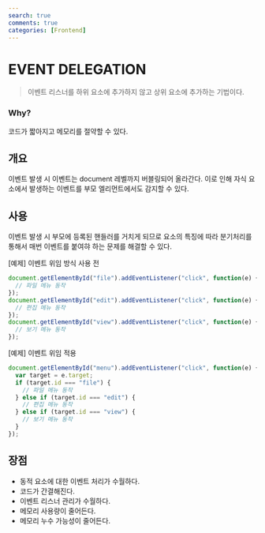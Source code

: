 ```yaml
---
search: true
comments: true
categories: [Frontend]
---
```


# EVENT DELEGATION

>이벤트 리스너를 하위 요소에 추가하지 않고 상위 요소에 추가하는 기법이다.

### Why?

코드가 짧아지고 메모리를 절약할 수 있다.



## 개요

이벤트 발생 시 이벤트는 document 레벨까지 버블링되어 올라간다. 이로 인해 자식 요소에서 발생하는 이벤트를 부모 엘리먼트에서도 감지할 수 있다.



## 사용

이벤트 발생 시 부모에 등록된 핸들러를 거치게 되므로 요소의 특징에 따라 분기처리를 통해서 매번 이벤트를 붙여햐 하는 문제를 해결할 수 있다.



[예제] 이벤트 위임 방식 사용 전

```js
document.getElementById("file").addEventListener("click", function(e) {
  // 파일 메뉴 동작
});
document.getElementById("edit").addEventListener("click", function(e) {
  // 편집 메뉴 동작
});
document.getElementById("view").addEventListener("click", function(e) {
  // 보기 메뉴 동작
});
```



[예제] 이벤트 위임 적용

```js
document.getElementById("menu").addEventListener("click", function(e) {
  var target = e.target;
  if (target.id === "file") {
    // 파일 메뉴 동작
  } else if (target.id === "edit") {
    // 편집 메뉴 동작
  } else if (target.id === "view") {
    // 보기 메뉴 동작
  }
});
```



## 장점

* 동적 요소에 대한 이벤트 처리가 수월하다.
* 코드가 간결해진다.
* 이벤트 리스너 관리가 수월하다.
* 메모리 사용량이 줄어든다.
* 메모리 누수 가능성이 줄어든다.
